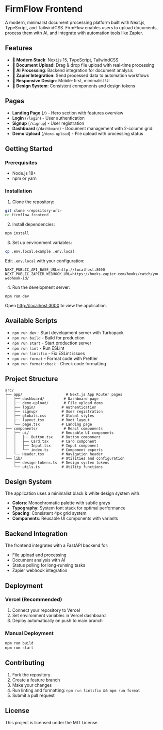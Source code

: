 # FirmFlow Frontend

A modern, minimalist document processing platform built with Next.js, TypeScript, and TailwindCSS. FirmFlow enables users to upload documents, process them with AI, and integrate with automation tools like Zapier.

## Features

- 🚀 **Modern Stack**: Next.js 15, TypeScript, TailwindCSS
- 📄 **Document Upload**: Drag & drop file upload with real-time processing
- 🤖 **AI Processing**: Backend integration for document analysis
- 🔗 **Zapier Integration**: Send processed data to automation workflows
- 📱 **Responsive Design**: Mobile-first, minimalist UI
- 🎨 **Design System**: Consistent components and design tokens

## Pages

- **Landing Page** (`/`) - Hero section with features overview
- **Login** (`/login`) - User authentication
- **Signup** (`/signup`) - User registration
- **Dashboard** (`/dashboard`) - Document management with 2-column grid
- **Demo Upload** (`/demo-upload`) - File upload with processing status

## Getting Started

### Prerequisites

- Node.js 18+ 
- npm or yarn

### Installation

1. Clone the repository:
```bash
git clone <repository-url>
cd firmflow-frontend
```

2. Install dependencies:
```bash
npm install
```

3. Set up environment variables:
```bash
cp .env.local.example .env.local
```

Edit `.env.local` with your configuration:
```env
NEXT_PUBLIC_API_BASE_URL=http://localhost:8000
NEXT_PUBLIC_ZAPIER_WEBHOOK_URL=https://hooks.zapier.com/hooks/catch/your-webhook-id/
```

4. Run the development server:
```bash
npm run dev
```

Open [http://localhost:3000](http://localhost:3000) to view the application.

## Available Scripts

- `npm run dev` - Start development server with Turbopack
- `npm run build` - Build for production
- `npm run start` - Start production server
- `npm run lint` - Run ESLint
- `npm run lint:fix` - Fix ESLint issues
- `npm run format` - Format code with Prettier
- `npm run format:check` - Check code formatting

## Project Structure

```
src/
├── app/                    # Next.js App Router pages
│   ├── dashboard/         # Dashboard page
│   ├── demo-upload/       # File upload demo
│   ├── login/            # Authentication
│   ├── signup/           # User registration
│   ├── globals.css       # Global styles
│   ├── layout.tsx        # Root layout
│   └── page.tsx          # Landing page
├── components/            # React components
│   ├── ui/               # Reusable UI components
│   │   ├── Button.tsx    # Button component
│   │   ├── Card.tsx      # Card component
│   │   ├── Input.tsx     # Input component
│   │   └── index.ts      # Component exports
│   └── Header.tsx        # Navigation header
└── lib/                  # Utilities and configuration
    ├── design-tokens.ts  # Design system tokens
    └── utils.ts          # Utility functions
```

## Design System

The application uses a minimalist black & white design system with:

- **Colors**: Monochromatic palette with subtle grays
- **Typography**: System font stack for optimal performance
- **Spacing**: Consistent 4px grid system
- **Components**: Reusable UI components with variants

## Backend Integration

The frontend integrates with a FastAPI backend for:

- File upload and processing
- Document analysis with AI
- Status polling for long-running tasks
- Zapier webhook integration

## Deployment

### Vercel (Recommended)

1. Connect your repository to Vercel
2. Set environment variables in Vercel dashboard
3. Deploy automatically on push to main branch

### Manual Deployment

```bash
npm run build
npm run start
```

## Contributing

1. Fork the repository
2. Create a feature branch
3. Make your changes
4. Run linting and formatting: `npm run lint:fix && npm run format`
5. Submit a pull request

## License

This project is licensed under the MIT License.

